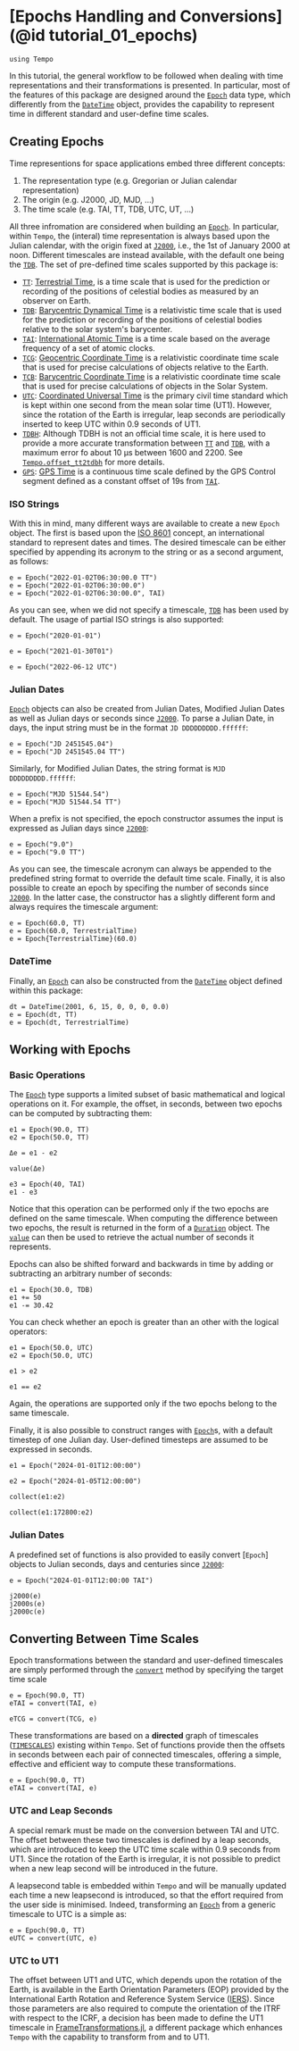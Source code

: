 # [Epochs Handling and Conversions](@id tutorial_01_epochs)

```@setup init
using Tempo
```

In this tutorial, the general workflow to be followed when dealing with time representations and their transformations is presented. In particular, most of the features of this package are designed around the [`Epoch`](@ref) data type, which differently from the [`DateTime`](@ref) object, provides the capability to represent time in different standard and user-define time scales.

## Creating Epochs
Time representions for space applications embed three different concepts: 

1. The representation type (e.g. Gregorian or Julian calendar representation)
2. The origin (e.g. J2000, JD, MJD, ...)
3. The time scale (e.g. TAI, TT, TDB, UTC, UT, ...)

All three infromation are considered when building an [`Epoch`](@ref). In particular, within `Tempo`, the (interal) time representation is always based upon the Julian calendar, with the origin fixed at [`J2000`](@ref), i.e., the 1st of January 2000 at noon. Different timescales are instead available, with the default one being the [`TDB`](@ref). The set of pre-defined time scales supported by this package is: 

* [`TT`](@ref): [Terrestrial Time](https://en.wikipedia.org/wiki/Terrestrial_Time), is a time scale that is used for the prediction or recording of the positions of celestial bodies as measured by an observer on Earth. 
* [`TDB`](@ref): [Barycentric Dynamical Time](https://en.wikipedia.org/wiki/Barycentric_Dynamical_Time) is a relativistic time scale that is used for the prediction or recording of the positions of celestial bodies relative to the solar system's barycenter.
* [`TAI`](@ref): [International Atomic Time](https://en.wikipedia.org/wiki/International_Atomic_Time) is a time scale based on the average frequency of a set of atomic clocks.
* [`TCG`](@ref): [Geocentric Coordinate Time](https://en.wikipedia.org/wiki/Geocentric_Coordinate_Time) is a relativistic coordinate time scale that is used for precise calculations of objects relative to the Earth. 
* [`TCB`](@ref): [Barycentric Coordinate Time](https://en.wikipedia.org/wiki/Barycentric_Coordinate_Time) is a relativistic coordinate time scale that is used for precise calculations of objects in the Solar System.
* [`UTC`](@ref): [Coordinated Universal Time](https://en.wikipedia.org/wiki/Coordinated_Universal_Time) is the primary civil time standard which is kept within one second from the mean solar time (UT1). However, since the rotation of the Earth is irregular, leap seconds are periodically inserted to keep UTC within 0.9 seconds of UT1. 
* [`TDBH`](@ref): Although TDBH is not an official time scale, it is here used to provide a more accurate transformation between [`TT`](@ref) and [`TDB`](@ref), with a maximum error fo about 10 μs between 1600 and 2200. See [`Tempo.offset_tt2tdbh`](@ref) for more details. 
* [`GPS`](@ref): [GPS Time](https://gssc.esa.int/navipedia/index.php/Time_References_in_GNSS) is a continuous time scale defined by the GPS Control segment defined as a constant offset of 19s from [`TAI`](@ref).


### ISO Strings
With this in mind, many different ways are available to create a new `Epoch` object. The first is based upon the [ISO 8601](https://it.wikipedia.org/wiki/ISO_8601) concept, an international standard to represent dates and times. The desired timescale can be either specified by appending its acronym to the string or as a second argument, as follows:

```@repl init
e = Epoch("2022-01-02T06:30:00.0 TT")
e = Epoch("2022-01-02T06:30:00.0")
e = Epoch("2022-01-02T06:30:00.0", TAI)
```

As you can see, when we did not specify a timescale, [`TDB`](@ref) has been used by default. The usage of partial ISO strings is also supported:

```@repl init
e = Epoch("2020-01-01")

e = Epoch("2021-01-30T01")

e = Epoch("2022-06-12 UTC")
```

### Julian Dates 

[`Epoch`](@ref) objects can also be created from Julian Dates, Modified Julian Dates as well as Julian days or seconds since [`J2000`](@ref). To parse a Julian Date, in days, the input string must be in the format `JD DDDDDDDDD.ffffff`:

```@repl init
e = Epoch("JD 2451545.04")
e = Epoch("JD 2451545.04 TT")
```

Similarly, for Modified Julian Dates, the string format is `MJD DDDDDDDDD.ffffff`:

```@repl init
e = Epoch("MJD 51544.54")
e = Epoch("MJD 51544.54 TT")
```

When a prefix is not specified, the epoch constructor assumes the input is expressed as Julian days since [`J2000`](@ref):

```@repl init
e = Epoch("9.0")
e = Epoch("9.0 TT")
```

As you can see, the timescale acronym can always be appended to the predefined string format to override the default time scale. Finally, it is also possible to create an epoch by specifing the number of seconds since [`J2000`](@ref). In the latter case, the constructor has a slightly different form and always requires the timescale argument:

```@repl init
e = Epoch(60.0, TT)
e = Epoch(60.0, TerrestrialTime)
e = Epoch{TerrestrialTime}(60.0)
```

### DateTime 
Finally, an [`Epoch`](@ref) can also be constructed from the [`DateTime`](@ref) object defined within this package:

```@repl init
dt = DateTime(2001, 6, 15, 0, 0, 0, 0.0)
e = Epoch(dt, TT)
e = Epoch(dt, TerrestrialTime)
```

## Working with Epochs

### Basic Operations
The [`Epoch`](@ref) type supports a limited subset of basic mathematical and logical operations on it. For example, the offset, in seconds, between two epochs can be computed by subtracting them: 
```@repl init 
e1 = Epoch(90.0, TT)
e2 = Epoch(50.0, TT)

Δe = e1 - e2

value(Δe)

e3 = Epoch(40, TAI)
e1 - e3
```
Notice that this operation can be performed only if the two epochs are defined on the same timescale. When computing the difference between two epochs, the result is returned in the 
form of a [`Duration`](@ref) object. The [`value`](@ref) can then be used to retrieve the 
actual number of seconds it represents.

Epochs can also be shifted forward and backwards in time by adding or subtracting an arbitrary number of seconds: 
```@repl init 
e1 = Epoch(30.0, TDB)
e1 += 50
e1 -= 30.42
```

You can check whether an epoch is greater than an other with the logical operators:
```@repl init 
e1 = Epoch(50.0, UTC)
e2 = Epoch(50.0, UTC)

e1 > e2 

e1 == e2
```
Again, the operations are supported only if the two epochs belong to the same timescale.

Finally, it is also possible to construct ranges with [`Epoch`](@ref)s, with a default timestep of one Julian day. User-defined timesteps are assumed to be expressed in seconds.

```@repl init 
e1 = Epoch("2024-01-01T12:00:00")

e2 = Epoch("2024-01-05T12:00:00")

collect(e1:e2)

collect(e1:172800:e2)
```

### Julian Dates

A predefined set of functions is also provided to easily convert [`Epoch`] objects to Julian seconds, days and centuries since [`J2000`](@ref):

```@repl init 
e = Epoch("2024-01-01T12:00:00 TAI")

j2000(e)
j2000s(e)
j2000c(e)
```

## Converting Between Time Scales

Epoch transformations between the standard and user-defined timescales are simply performed through the [`convert`](@ref) method by specifying the target time scale

```@repl init
e = Epoch(90.0, TT)
eTAI = convert(TAI, e)

eTCG = convert(TCG, e)
```

These transformations are based on a **directed** graph of timescales ([`TIMESCALES`](@ref)) existing within `Tempo`. Set of functions provide then the offsets in seconds between each pair of connected timescales, offering a simple, effective and efficient way to compute these transformations.

```@repl init
e = Epoch(90.0, TT)
eTAI = convert(TAI, e)
```

### UTC and Leap Seconds

A special remark must be made on the conversion between TAI and UTC. The offset between these two timescales is defined by a leap seconds, which are introduced to keep the UTC time scale within 0.9 seconds from UT1. Since the rotation of the Earth is irregular, it is not possible to predict when a new leap second will be introduced in the future. 

A leapsecond table is embedded within `Tempo` and will be manually updated each time a new 
leapsecond is introduced, so that the effort required from the user side is minimised. Indeed, transforming an [`Epoch`](@ref) from a generic timescale to UTC is a simple as:

```@repl init
e = Epoch(90.0, TT)
eUTC = convert(UTC, e)
```

### UTC to UT1

The offset between UT1 and UTC, which depends upon the rotation of the Earth, is available in the Earth Orientation Parameters (EOP) provided by the International Earth Rotation and Reference System Service ([IERS](https://www.iers.org/IERS/EN/Home/home_node.html)). Since those parameters are also required to compute the orientation of the ITRF with respect to the ICRF, a decision has been made to define the UT1 timescale in [FrameTransformations.jl](https://github.com/JuliaSpaceMissionDesign/FrameTransformations.jl), a different package which enhances `Tempo` with the capability to transform from and to UT1.